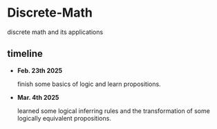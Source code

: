 # Discrete-Math
discrete math and its applications

## timeline
- **Feb. 23th 2025**
    
    finish some basics of logic and learn propositions.

- **Mar. 4th 2025**

    learned some logical inferring rules and the transformation of 
    some logically equivalent propositions.
